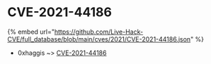 # CVE-2021-44186
{% embed url="https://github.com/Live-Hack-CVE/full_database/blob/main/cves/2021/CVE-2021-44186.json" %}

* 0xhaggis ~> [CVE-2021-44186](https://www.alice-snow.ru/2021/database/cve-2021-44186/cve-2021-44186-0xhaggis)